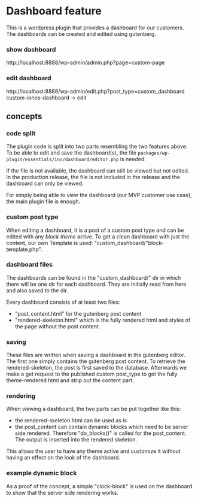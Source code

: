 # Dashboard feature

This is a wordpress plugin that provides a dashboard for our customers.
The dashboards can be created and edited using gutenberg.

### show dashboard

http://localhost:8888/wp-admin/admin.php?page=custom-page

### edit dashboard

http://localhost:8888/wp-admin/edit.php?post_type=custom_dashboard
custom-ionos-dashboard -> edit

## concepts

### code split

The plugin code is split into two parts resembling the two features above.
To be able to edit and save the dashboard(s), the file `packages/wp-plugin/essentials/inc/dashboard/editor.php` is needed.

If the file is not available, the dashboard can still be viewed but not edited.
In the production release, the file is not included in the release and the dashboard can only be viewed.

For simply being able to view the dashboard (our MVP customer use case), the main plugin file is enough.

### custom post type

When editing a dashboard, it is a post of a custom post type and can be edited with any _block theme_ active.
To get a clean dashboard with just the content, our own Template is used: "custom_dashboard/"block-template.php".

### dashboard files

The dashboards can be found in the "custom_dashboard/" dir in which there will be one dir for each dashboard. They are initially read from here and also saved to the dir.

Every dashboard consists of at least two files:

- "post_content.html" for the gutenberg post content
- "rendered-skeleton.html" which is the fully rendered html and styles of the page without the post content.

### saving

These files are written when saving a dashboard in the gutenberg editor. The first one simply contains the gutenberg post content.
To retrieve the rendered-skeleton, the post is first saved to the database. Afterwards we make a get request to the published custom post_type to get the fully theme-rendered html and strip out the content part.

### rendering

When viewing a dashboard, the two parts can be put together like this:

- the rendered-skeleton.html can be used as is
- the post_content can contain dynamic blocks which need to be server side rendered. Therefore "do_blocks()" is called for the post_content. The output is inserted into the rendered skeleton.

This allows the user to have any theme active and customize it without having an effect on the look of the dashboard.

### example dynamic block

As a proof of the concept, a simple "clock-block" is used on the dashboard to show that the server side rendering works.
